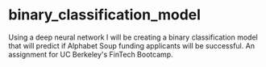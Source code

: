 # binary_classification_model
Using a deep neural network I will be creating a binary classification model that will predict if Alphabet Soup funding applicants will be successful. An assignment for UC Berkeley's FinTech Bootcamp.
